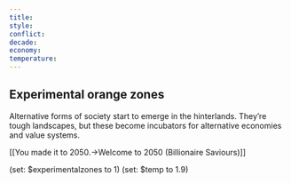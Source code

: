 ```yaml
---
title: 
style: 
conflict: 
decade: 
economy: 
temperature: 
---
```


## Experimental orange zones


Alternative forms of society start to emerge in the hinterlands. They’re tough landscapes, but these become incubators for alternative economies and value systems.

[[You made it to 2050.->Welcome to 2050 (Billionaire Saviours)]]

(set: $experimentalzones to 1) (set: $temp to 1.9)
